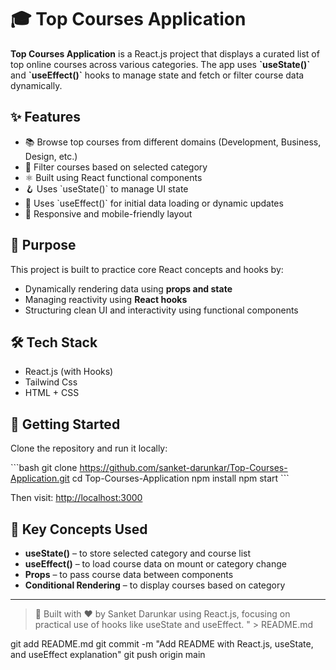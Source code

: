 # 🎓 Top Courses Application

**Top Courses Application** is a React.js project that displays a curated list of top online courses across various categories. The app uses **\`useState()\`** and **\`useEffect()\`** hooks to manage state and fetch or filter course data dynamically.

## ✨ Features

- 📚 Browse top courses from different domains (Development, Business, Design, etc.)
- 🧠 Filter courses based on selected category
- ⚛️ Built using React functional components
- 🪝 Uses \`useState()\` to manage UI state
- 🔄 Uses \`useEffect()\` for initial data loading or dynamic updates
- 📱 Responsive and mobile-friendly layout

## 🧠 Purpose

This project is built to practice core React concepts and hooks by:
- Dynamically rendering data using **props and state**
- Managing reactivity using **React hooks**
- Structuring clean UI and interactivity using functional components

## 🛠 Tech Stack

- React.js (with Hooks)
- Tailwind Css 
- HTML + CSS

## 🚀 Getting Started

Clone the repository and run it locally:

\`\`\`bash
git clone https://github.com/sanket-darunkar/Top-Courses-Application.git
cd Top-Courses-Application
npm install
npm start
\`\`\`

Then visit: [http://localhost:3000](http://localhost:3000)

## 📘 Key Concepts Used

- **useState()** – to store selected category and course list
- **useEffect()** – to load course data on mount or category change
- **Props** – to pass course data between components
- **Conditional Rendering** – to display courses based on category


---

> 🚀 Built with ❤️ by Sanket Darunkar using React.js, focusing on practical use of hooks like useState and useEffect.
" > README.md

git add README.md
git commit -m "Add README with React.js, useState, and useEffect explanation"
git push origin main
